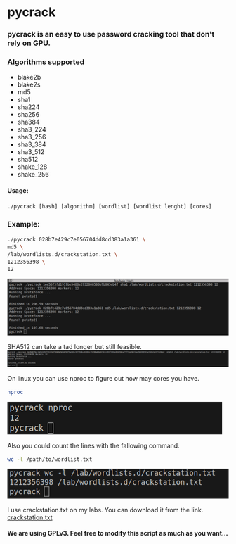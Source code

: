 # pycrack

### pycrack is an easy to use password cracking tool that don't rely on GPU.  

### Algorithms supported
* blake2b  
* blake2s
* md5  
* sha1  
* sha224  
* sha256  
* sha384  
* sha3_224  
* sha3_256  
* sha3_384  
* sha3_512  
* sha512  
* shake_128  
* shake_256


#### Usage:
```
./pycrack [hash] [algorithm] [wordlist] [wordlist lenght] [cores]

```

### Example: 
```bash
./pycrack 028b7e429c7e056704dd8cd383a1a361 \
md5 \
/lab/wordlists.d/crackstation.txt \
1212356398 \
12
```

![alt text](./images/potato21.png)

SHA512 can take a tad longer but still feasible.
![alt text](./images/sha512.png)

On linux you can use nproc to figure out how may cores you have.
```bash
nproc
```

![alt text](./images/cpus.png)


Also you could count the lines with the fallowing command.
```bash
wc -l /path/to/wordlist.txt
```

![alt text](./images/wc.png)


I use crackstation.txt on my labs. You can download it from the link.
[crackstation.txt](https://crackstation.net/crackstation-wordlist-password-cracking-dictionary.htm)

#### We are using GPLv3. Feel free to modify this script as much as you want...
